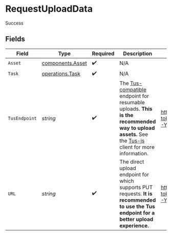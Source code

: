 # RequestUploadData

Success


## Fields

| Field                                                                                                                                                                                                       | Type                                                                                                                                                                                                        | Required                                                                                                                                                                                                    | Description                                                                                                                                                                                                 | Example                                                                                                                                                                                                     |
| ----------------------------------------------------------------------------------------------------------------------------------------------------------------------------------------------------------- | ----------------------------------------------------------------------------------------------------------------------------------------------------------------------------------------------------------- | ----------------------------------------------------------------------------------------------------------------------------------------------------------------------------------------------------------- | ----------------------------------------------------------------------------------------------------------------------------------------------------------------------------------------------------------- | ----------------------------------------------------------------------------------------------------------------------------------------------------------------------------------------------------------- |
| `Asset`                                                                                                                                                                                                     | [components.Asset](../../models/components/asset.md)                                                                                                                                                        | :heavy_check_mark:                                                                                                                                                                                          | N/A                                                                                                                                                                                                         |                                                                                                                                                                                                             |
| `Task`                                                                                                                                                                                                      | [operations.Task](../../models/operations/task.md)                                                                                                                                                          | :heavy_check_mark:                                                                                                                                                                                          | N/A                                                                                                                                                                                                         |                                                                                                                                                                                                             |
| `TusEndpoint`                                                                                                                                                                                               | *string*                                                                                                                                                                                                    | :heavy_check_mark:                                                                                                                                                                                          | The [Tus-compatible](https://tus.io/) endpoint for resumable uploads. **This is the recommended way to upload assets.** See the [Tus-js](https://github.com/tus/tus-js-client) client for more information. | https://origin.livepeer.com/api/asset/upload/tus?token=eyJhbGciOiJIUzI1NiJ9.eyJtc2ciOiJoZWxsbyBoYWNrZXIsIHRoZXJlJ3Mgbm90aGluZyBmb3IgeW91IGhlcmUg8J-YhiJ9.1YDjmXsqLcgNyMSzT4kXl_kIni46_EuGX_xfqmC7e0Q        |
| `URL`                                                                                                                                                                                                       | *string*                                                                                                                                                                                                    | :heavy_check_mark:                                                                                                                                                                                          | The direct upload endpoint for which supports PUT requests. **It is recommended to use the Tus endpoint for a better upload experience.**                                                                   | https://origin.livepeer.com/api/asset/upload/direct?token=eyJhbGciOiJIUzI1NiJ9.eyJtc2ciOiJoZWxsbyBoYWNrZXIsIHRoZXJlJ3Mgbm90aGluZyBmb3IgeW91IGhlcmUg8J-YhiJ9.1YDjmXsqLcgNyMSzT4kXl_kIni46_EuGX_xfqmC7e0Q     |